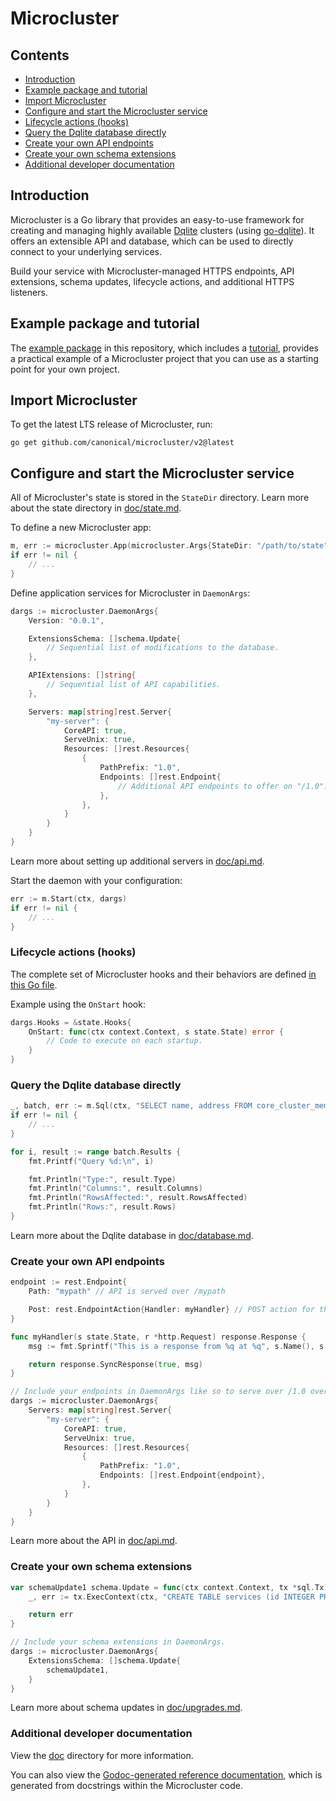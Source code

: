 # Microcluster

## Contents

- [Introduction](#introduction)
- [Example package and tutorial](#example-package-and-tutorial)
- [Import Microcluster](#import-microcluster)
- [Configure and start the Microcluster service](#configure-and-start-the-microcluster-service)
- [Lifecycle actions (hooks)](#lifecycle-actions-hooks)
- [Query the Dqlite database directly](#query-the-dqlite-database-directly)
- [Create your own API endpoints](#create-your-own-api-endpoints)
- [Create your own schema extensions](#create-your-own-schema-extensions) 
- [Additional developer documentation](#additional-developer-documentation) 

## Introduction

Microcluster is a Go library that provides an easy-to-use framework for creating and managing highly available [Dqlite](https://github.com/canonical/dqlite) clusters (using [go-dqlite](https://github.com/canonical/go-dqlite)). It offers an extensible API and database, which can be used to directly connect to your underlying services.

Build your service with Microcluster-managed HTTPS endpoints, API extensions, schema updates, lifecycle actions, and additional HTTPS listeners.

## Example package and tutorial

The [example package](example) in this repository, which includes a [tutorial](example/README.md#tutorial), provides a practical example of a Microcluster project that you can use as a starting point for your own project.

## Import Microcluster

To get the latest LTS release of Microcluster, run:

```
go get github.com/canonical/microcluster/v2@latest
```

## Configure and start the Microcluster service

All of Microcluster's state is stored in the `StateDir` directory. Learn more about the state directory in [doc/state.md](doc/state.md).

To define a new Microcluster app:

```go
m, err := microcluster.App(microcluster.Args{StateDir: "/path/to/state"})
if err != nil {
    // ...
}
```

Define application services for Microcluster in `DaemonArgs`:

```go
dargs := microcluster.DaemonArgs{
    Version: "0.0.1",

    ExtensionsSchema: []schema.Update{
        // Sequential list of modifications to the database.
    },

    APIExtensions: []string{
        // Sequential list of API capabilities.
    },

    Servers: map[string]rest.Server{
        "my-server": {
            CoreAPI: true,
            ServeUnix: true,
            Resources: []rest.Resources{
                {
                    PathPrefix: "1.0",
                    Endpoints: []rest.Endpoint{
                        // Additional API endpoints to offer on "/1.0".
                    },
                },
            }
        }
    }
}
```

Learn more about setting up additional servers in [doc/api.md](doc/api.md).

Start the daemon with your configuration:

```go
err := m.Start(ctx, dargs)
if err != nil {
    // ...
}
```

### Lifecycle actions (hooks)

The complete set of Microcluster hooks and their behaviors are defined [in this Go file](https://github.com/canonical/microcluster/blob/v3/internal/state/hooks.go).

Example using the `OnStart` hook:

```go
dargs.Hooks = &state.Hooks{
    OnStart: func(ctx context.Context, s state.State) error {
        // Code to execute on each startup.
    }
}
```

### Query the Dqlite database directly

```go
_, batch, err := m.Sql(ctx, "SELECT name, address FROM core_cluster_members WHERE role='voter'")
if err != nil {
    // ...
}

for i, result := range batch.Results {
    fmt.Printf("Query %d:\n", i)

    fmt.Println("Type:", result.Type)
    fmt.Println("Columns:", result.Columns)
    fmt.Println("RowsAffected:", result.RowsAffected)
    fmt.Println("Rows:", result.Rows)
}
```

Learn more about the Dqlite database in [doc/database.md](doc/database.md).

### Create your own API endpoints

```go
endpoint := rest.Endpoint{
    Path: "mypath" // API is served over /mypath

    Post: rest.EndpointAction{Handler: myHandler} // POST action for the endpoint.
}

func myHandler(s state.State, r *http.Request) response.Response {
    msg := fmt.Sprintf("This is a response from %q at %q", s.Name(), s.Address())

    return response.SyncResponse(true, msg)
}

// Include your endpoints in DaemonArgs like so to serve over /1.0 over the default listener.
dargs := microcluster.DaemonArgs{
    Servers: map[string]rest.Server{
        "my-server": {
            CoreAPI: true,
            ServeUnix: true,
            Resources: []rest.Resources{
                {
                    PathPrefix: "1.0",
                    Endpoints: []rest.Endpoint{endpoint},
                },
            }
        }
    }
}
```

Learn more about the API in [doc/api.md](doc/api.md).

### Create your own schema extensions

```go
var schemaUpdate1 schema.Update = func(ctx context.Context, tx *sql.Tx) error {
    _, err := tx.ExecContext(ctx, "CREATE TABLE services (id INTEGER PRIMARY KEY AUTOINCREMENT, name TEXT);")

    return err
}

// Include your schema extensions in DaemonArgs.
dargs := microcluster.DaemonArgs{
    ExtensionsSchema: []schema.Update{
        schemaUpdate1,
    }
}
```

Learn more about schema updates in [doc/upgrades.md](doc/upgrades.md).

### Additional developer documentation

View the [doc](doc) directory for more information.

You can also view the [Godoc-generated reference documentation](https://pkg.go.dev/github.com/canonical/microcluster/v2), which is generated from docstrings within the Microcluster code.
